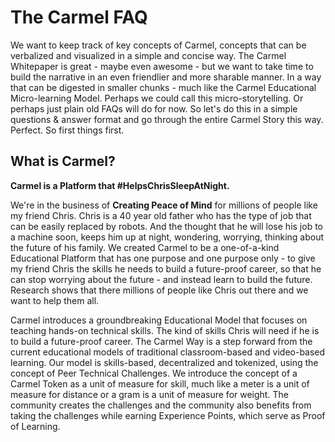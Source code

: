 # The Carmel FAQ

We want to keep track of key concepts of Carmel, concepts that can be verbalized and visualized in a simple and concise way. The Carmel Whitepaper is great - maybe even awesome - but we want to take time to build the narrative in an even friendlier and more sharable manner. In a way that can be digested in smaller chunks - much like the Carmel Educational Micro-learning Model. Perhaps we could call this micro-storytelling. Or perhaps just plain old FAQs will do for now. So let's do this in a simple questions & answer format and go through the entire Carmel Story this way. Perfect. So first things first.

## What is Carmel?

**Carmel is a Platform that #HelpsChrisSleepAtNight.**

We're in the business of **Creating Peace of Mind** for millions of people like my friend Chris. Chris is a 40 year old father who has the type of job that can be easily replaced by robots. And the thought that he will lose his job to a machine soon, keeps him up at night, wondering, worrying, thinking about the future of his family. We created Carmel to be a one-of-a-kind Educational Platform that has one purpose and one purpose only - to give my friend Chris the skills he needs to build a future-proof career, so that he can stop worrying about the future - and instead learn to build the future. Research shows that there millions of people like Chris out there and we want to help them all.

Carmel introduces a groundbreaking Educational Model that focuses on teaching hands-on technical skills. The kind of skills Chris will need if he is to build a future-proof career. The Carmel Way is a step forward from the current educational models of traditional classroom-based and video-based learning. Our model is skills-based, decentralized and tokenized, using the concept of Peer Technical Challenges. We introduce the concept of a Carmel Token as a unit of measure for skill, much like a meter is a unit of measure for distance or a gram is a unit of measure for weight. The community creates the challenges and the community also benefits from taking the challenges while earning Experience Points, which serve as Proof of Learning.
